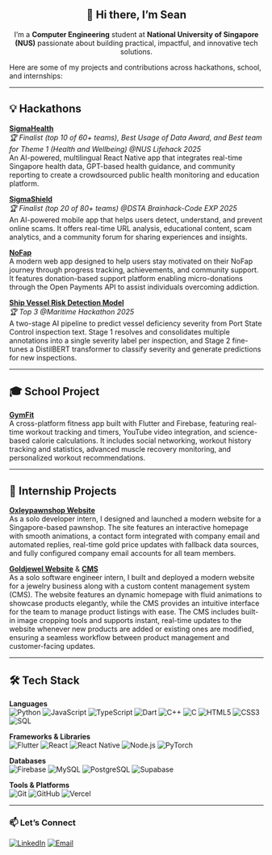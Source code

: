 <h2 align="center">👋 Hi there, I’m Sean</h2>

<p align="center">
I’m a <b>Computer Engineering</b> student at <b>National University of Singapore (NUS)</b> passionate about building practical, impactful, and innovative tech solutions.  
</p>

Here are some of my projects and contributions across hackathons, school, and internships:

---

## 💡 Hackathons  

[**SigmaHealth**](https://github.com/clemenong1/SigmaHealth)  
*🏆 Finalist (top 10 of 60+ teams), Best Usage of Data Award, and Best team for Theme 1 (Health and Wellbeing) @NUS Lifehack 2025*  
An AI-powered, multilingual React Native app that integrates real-time Singapore health data, GPT-based health guidance, and community reporting to create a crowdsourced public health monitoring and education platform. 

[**SigmaShield**](https://github.com/Path-yang/DSTA-Code-Exp-2025)  
*🏆 Finalist (top 20 of 80+ teams) @DSTA Brainhack-Code EXP 2025*  
An AI-powered mobile app that helps users detect, understand, and prevent online scams. It offers real-time URL analysis, educational content, scam analytics, and a community forum for sharing experiences and insights. 

[**NoFap**](https://github.com/Path-yang/Hackomania_2025)  
A modern web app designed to help users stay motivated on their NoFap journey through progress tracking, achievements, and community support. It features donation-based support platform enabling micro-donations through the Open Payments API to assist individuals overcoming addiction.

[**Ship Vessel Risk Detection Model**](https://github.com/Path-yang/Maritime-Hackathon-2025)  
*🏆 Top 3 @Maritime Hackathon 2025*  
A two-stage AI pipeline to predict vessel deficiency severity from Port State Control inspection text. Stage 1 resolves and consolidates multiple annotations into a single severity label per inspection, and Stage 2 fine-tunes a DistilBERT transformer to classify severity and generate predictions for new inspections.

---

## 🎓 School Project  

[**GymFit**](https://github.com/WangZX2001/GymFit)  
A cross-platform fitness app built with Flutter and Firebase, featuring real-time workout tracking and timers, YouTube video integration, and science-based calorie calculations. It includes social networking, workout history tracking and statistics, advanced muscle recovery monitoring, and personalized workout recommendations.

---

## 💼 Internship Projects  

[**Oxleypawnshop Website**](https://oxleypawnshop.com)  
As a solo developer intern, I designed and launched a modern website for a Singapore-based pawnshop. The site features an interactive homepage with smooth animations, a contact form integrated with company email and automated replies, real-time gold price updates with fallback data sources, and fully configured company email accounts for all team members.  

[**Goldjewel Website**](https://goldjewel.sg) & [**CMS**](https://cms.goldjewel.sg)  
As a solo software engineer intern, I built and deployed a modern website for a jewelry business along with a custom content management system (CMS). The website features an dynamic homepage with fluid animations to showcase products elegantly, while the CMS provides an intuitive interface for the team to manage product listings with ease. The CMS includes built-in image cropping tools and supports instant, real-time updates to the website whenever new products are added or existing ones are modified, ensuring a seamless workflow between product management and customer-facing updates.

---

## 🛠 Tech Stack  

**Languages**  
![Python](https://img.shields.io/badge/Python-3776AB?style=for-the-badge&logo=python&logoColor=white) ![JavaScript](https://img.shields.io/badge/JavaScript-F7DF1E?style=for-the-badge&logo=javascript&logoColor=black) ![TypeScript](https://img.shields.io/badge/TypeScript-3178C6?style=for-the-badge&logo=typescript&logoColor=white) ![Dart](https://img.shields.io/badge/Dart-0175C2?style=for-the-badge&logo=dart&logoColor=white) ![C++](https://img.shields.io/badge/C++-00599C?style=for-the-badge&logo=c%2b%2b&logoColor=white) ![C](https://img.shields.io/badge/C-A8B9CC?style=for-the-badge&logo=c&logoColor=black) ![HTML5](https://img.shields.io/badge/HTML5-E34F26?style=for-the-badge&logo=html5&logoColor=white) ![CSS3](https://img.shields.io/badge/CSS3-1572B6?style=for-the-badge&logo=css3&logoColor=white) ![SQL](https://img.shields.io/badge/SQL-336791?style=for-the-badge&logo=postgresql&logoColor=white)  

**Frameworks & Libraries**  
![Flutter](https://img.shields.io/badge/Flutter-02569B?style=for-the-badge&logo=flutter&logoColor=white) ![React](https://img.shields.io/badge/react-%2320232a.svg?style=for-the-badge&logo=react&logoColor=%2361DAFB) ![React Native](https://img.shields.io/badge/react_native-%2320232a.svg?style=for-the-badge&logo=react&logoColor=%2361DAFB) ![Node.js](https://img.shields.io/badge/Node.js-339933?style=for-the-badge&logo=node.js&logoColor=white) ![PyTorch](https://img.shields.io/badge/PyTorch-EE4C2C?style=for-the-badge&logo=pytorch&logoColor=white)  

**Databases**  
![Firebase](https://img.shields.io/badge/Firebase-FFCA28?style=for-the-badge&logo=firebase&logoColor=black) ![MySQL](https://img.shields.io/badge/MySQL-4479A1?style=for-the-badge&logo=mysql&logoColor=white) ![PostgreSQL](https://img.shields.io/badge/PostgreSQL-336791?style=for-the-badge&logo=postgresql&logoColor=white) ![Supabase](https://img.shields.io/badge/Supabase-3ECF8E?style=for-the-badge&logo=supabase&logoColor=white)  

**Tools & Platforms**  
![Git](https://img.shields.io/badge/Git-F05032?style=for-the-badge&logo=git&logoColor=white) ![GitHub](https://img.shields.io/badge/GitHub-181717?style=for-the-badge&logo=github&logoColor=white) ![Vercel](https://img.shields.io/badge/Vercel-000000?style=for-the-badge&logo=vercel&logoColor=white)   

---

<h3>📫 Let’s Connect</h3>  

[![LinkedIn](https://img.shields.io/badge/LinkedIn-0077B5?style=for-the-badge&logo=linkedin&logoColor=white)](https://www.linkedin.com/in/lee-su-kiat-sean-19211a33b) [![Email](https://img.shields.io/badge/Email-D14836?style=for-the-badge&logo=gmail&logoColor=white)](mailto:seanleesukiat@gmail.com)
